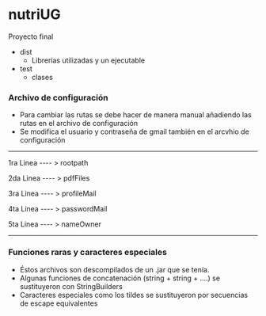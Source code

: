# nutriUG
Proyecto final
* dist
  * Librerías utilizadas y un ejecutable
* test
  * clases


### Archivo de configuración
* Para cambiar las rutas se debe hacer de manera manual añadiendo las rutas en el archivo de configuración
* Se modifica el usuario y contraseña de gmail también en el arcvhio de configuración

----
1ra Linea  ---- > rootpath

2da Linea  ---- > pdfFiles

3ra Linea  ---- > profileMail

4ta Linea  ---- > passwordMail

5ta Linea  ---- > nameOwner

----

### Funciones raras y caracteres especiales

* Éstos archivos son descompilados de un .jar que se tenía.
* Algunas funciones de concatenación (string + string + ....) se sustituyeron con StringBuilders
* Caracteres especiales como los tildes se sustituyeron por secuencias de escape equivalentes
